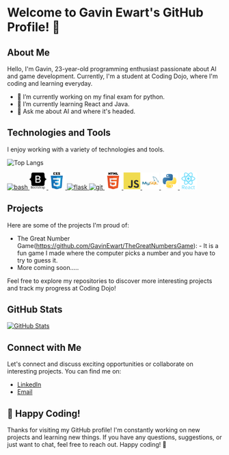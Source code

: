 # Welcome to Gavin Ewart's GitHub Profile! 👋

## About Me

Hello, I'm Gavin, 23-year-old programming enthusiast passionate about AI and game development. Currently, I'm a student at Coding Dojo, where I'm coding and learning everyday.

- 🔭 I’m currently working on my final exam for python.
- 🌱 I’m currently learning React and Java.
- 💬 Ask me about AI and where it's headed.

## Technologies and Tools

I enjoy working with a variety of technologies and tools.

![Top Langs](https://github-readme-stats.vercel.app/api/top-langs/?username=GavinEwart&theme=tokyonight)


<p align="left"> <a href="https://www.gnu.org/software/bash/" target="_blank" rel="noreferrer"> <img src="https://www.vectorlogo.zone/logos/gnu_bash/gnu_bash-icon.svg" alt="bash" width="40" height="40"/> </a> <a href="https://getbootstrap.com" target="_blank" rel="noreferrer"> <img src="https://raw.githubusercontent.com/devicons/devicon/master/icons/bootstrap/bootstrap-plain-wordmark.svg" alt="bootstrap" width="40" height="40"/> </a> <a href="https://www.w3schools.com/css/" target="_blank" rel="noreferrer"> <img src="https://raw.githubusercontent.com/devicons/devicon/master/icons/css3/css3-original-wordmark.svg" alt="css3" width="40" height="40"/> </a> <a href="https://flask.palletsprojects.com/" target="_blank" rel="noreferrer"> <img src="https://www.vectorlogo.zone/logos/pocoo_flask/pocoo_flask-icon.svg" alt="flask" width="40" height="40"/> </a> <a href="https://git-scm.com/" target="_blank" rel="noreferrer"> <img src="https://www.vectorlogo.zone/logos/git-scm/git-scm-icon.svg" alt="git" width="40" height="40"/> </a> <a href="https://www.w3.org/html/" target="_blank" rel="noreferrer"> <img src="https://raw.githubusercontent.com/devicons/devicon/master/icons/html5/html5-original-wordmark.svg" alt="html5" width="40" height="40"/> </a> <a href="https://developer.mozilla.org/en-US/docs/Web/JavaScript" target="_blank" rel="noreferrer"> <img src="https://raw.githubusercontent.com/devicons/devicon/master/icons/javascript/javascript-original.svg" alt="javascript" width="40" height="40"/> </a> <a href="https://www.mysql.com/" target="_blank" rel="noreferrer"> <img src="https://raw.githubusercontent.com/devicons/devicon/master/icons/mysql/mysql-original-wordmark.svg" alt="mysql" width="40" height="40"/> </a> <a href="https://www.python.org" target="_blank" rel="noreferrer"> <img src="https://raw.githubusercontent.com/devicons/devicon/master/icons/python/python-original.svg" alt="python" width="40" height="40"/> </a> <a href="https://reactjs.org/" target="_blank" rel="noreferrer"> <img src="https://raw.githubusercontent.com/devicons/devicon/master/icons/react/react-original-wordmark.svg" alt="react" width="40" height="40"/> </a> </p>

## Projects

Here are some of the projects I'm proud of:

- The Great Number Game(https://github.com/GavinEwart/TheGreatNumbersGame): - It is a fun game I made where the computer picks a number and you have to try to guess it.
- More coming soon.....

Feel free to explore my repositories to discover more interesting projects and track my progress at Coding Dojo!

## GitHub Stats

[![GitHub Stats](https://github-readme-stats.vercel.app/api?username=GavinEwart&show_icons=true&theme=dark)](https://github.com/GavinEwart/github-readme-stats)

## Connect with Me

Let's connect and discuss exciting opportunities or collaborate on interesting projects. You can find me on:

- [LinkedIn](https://www.linkedin.com/in/GavinEwart)
- [Email](ggewart00@gmail.com)

## 🚀 Happy Coding!

Thanks for visiting my GitHub profile! I'm constantly working on new projects and learning new things. If you have any questions, suggestions, or just want to chat, feel free to reach out. Happy coding! 🚀
